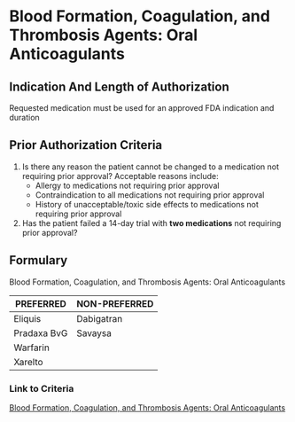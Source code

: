 # Blood Formation, Coagulation, and Thrombosis Agents: Oral Anticoagulants

## Indication And Length of Authorization

Requested medication must be used for an approved FDA indication and duration

## Prior Authorization Criteria

1.  Is there any reason the patient cannot be changed to a medication not requiring prior approval? Acceptable reasons include:
    -   Allergy to medications not requiring prior approval
    -   Contraindication to all medications not requiring prior approval
    -   History of unacceptable/toxic side effects to medications not requiring prior approval
2.  Has the patient failed a 14-day trial with **two medications** not requiring prior approval?

## Formulary

Blood Formation, Coagulation, and Thrombosis Agents: Oral Anticoagulants

| PREFERRED   | NON-PREFERRED |
|-------------|---------------|
| Eliquis     | Dabigatran    |
| Pradaxa BvG | Savaysa       |
| Warfarin    |               |
| Xarelto     |               |

### Link to Criteria

[Blood Formation, Coagulation, and Thrombosis Agents: Oral Anticoagulants](https://pharmacy.medicaid.ohio.gov/sites/default/files/20220415_UPDL_Criteria_FINAL_.pdf#page=13)
